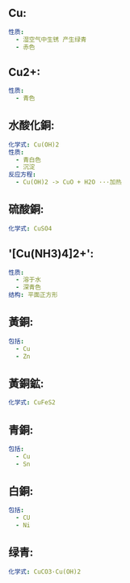 ## Cu:

```yaml
性质:
  - 湿空气中生锈 产生绿青
  - 赤色

```

## Cu2+:

```yaml
性质:
  - 青色

```

## 水酸化銅:

```yaml
化学式: Cu(OH)2
性质:
  - 青白色
  - 沉淀
反应方程:
  - Cu(OH)2 -> CuO + H2O ···加热

```

## 硫酸銅:

```yaml
化学式: CuSO4

```

## '[Cu(NH3)4]2+':

```yaml
性质:
  - 溶于水
  - 深青色
结构: 平面正方形

```

## 黃銅:

```yaml
包括:
  - Cu
  - Zn

```

## 黃銅鉱:

```yaml
化学式: CuFeS2

```

## 青銅:

```yaml
包括:
  - Cu
  - Sn

```

## 白銅:

```yaml
包括:
  - CU
  - Ni

```

## 绿青:

```yaml
化学式: CuCO3·Cu(OH)2
```